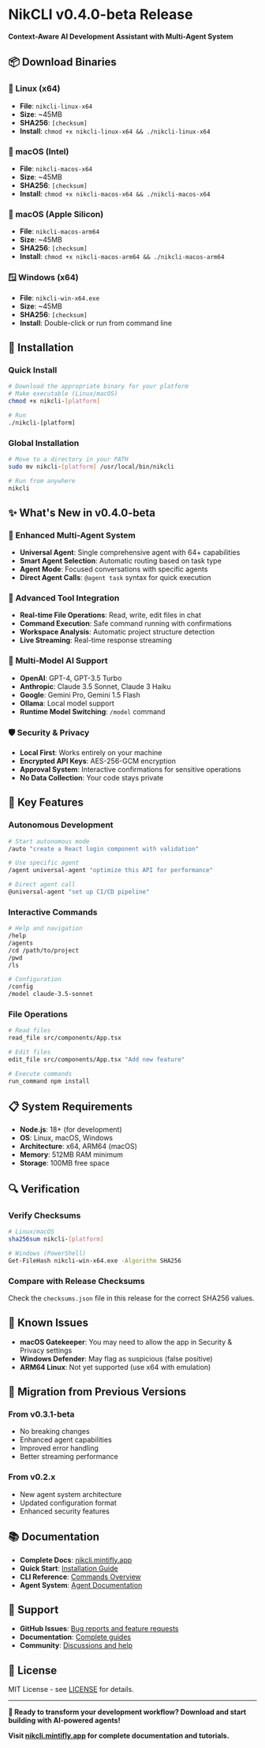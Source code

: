 # NikCLI v0.4.0-beta Release

**Context-Aware AI Development Assistant with Multi-Agent System**

## 📦 Download Binaries

### 🐧 Linux (x64)

- **File**: `nikcli-linux-x64`
- **Size**: ~45MB
- **SHA256**: `[checksum]`
- **Install**: `chmod +x nikcli-linux-x64 && ./nikcli-linux-x64`

### 🍎 macOS (Intel)

- **File**: `nikcli-macos-x64`
- **Size**: ~45MB
- **SHA256**: `[checksum]`
- **Install**: `chmod +x nikcli-macos-x64 && ./nikcli-macos-x64`

### 🍎 macOS (Apple Silicon)

- **File**: `nikcli-macos-arm64`
- **Size**: ~45MB
- **SHA256**: `[checksum]`
- **Install**: `chmod +x nikcli-macos-arm64 && ./nikcli-macos-arm64`

### 🪟 Windows (x64)

- **File**: `nikcli-win-x64.exe`
- **Size**: ~45MB
- **SHA256**: `[checksum]`
- **Install**: Double-click or run from command line

## 🔧 Installation

### Quick Install

```bash
# Download the appropriate binary for your platform
# Make executable (Linux/macOS)
chmod +x nikcli-[platform]

# Run
./nikcli-[platform]
```

### Global Installation

```bash
# Move to a directory in your PATH
sudo mv nikcli-[platform] /usr/local/bin/nikcli

# Run from anywhere
nikcli
```

## ✨ What's New in v0.4.0-beta

### 🤖 Enhanced Multi-Agent System

- **Universal Agent**: Single comprehensive agent with 64+ capabilities
- **Smart Agent Selection**: Automatic routing based on task type
- **Agent Mode**: Focused conversations with specific agents
- **Direct Agent Calls**: `@agent task` syntax for quick execution

### 🔧 Advanced Tool Integration

- **Real-time File Operations**: Read, write, edit files in chat
- **Command Execution**: Safe command running with confirmations
- **Workspace Analysis**: Automatic project structure detection
- **Live Streaming**: Real-time response streaming

### 🎯 Multi-Model AI Support

- **OpenAI**: GPT-4, GPT-3.5 Turbo
- **Anthropic**: Claude 3.5 Sonnet, Claude 3 Haiku
- **Google**: Gemini Pro, Gemini 1.5 Flash
- **Ollama**: Local model support
- **Runtime Model Switching**: `/model` command

### 🛡️ Security & Privacy

- **Local First**: Works entirely on your machine
- **Encrypted API Keys**: AES-256-GCM encryption
- **Approval System**: Interactive confirmations for sensitive operations
- **No Data Collection**: Your code stays private

## 🚀 Key Features

### Autonomous Development

```bash
# Start autonomous mode
/auto "create a React login component with validation"

# Use specific agent
/agent universal-agent "optimize this API for performance"

# Direct agent call
@universal-agent "set up CI/CD pipeline"
```

### Interactive Commands

```bash
# Help and navigation
/help
/agents
/cd /path/to/project
/pwd
/ls

# Configuration
/config
/model claude-3.5-sonnet
```

### File Operations

```bash
# Read files
read_file src/components/App.tsx

# Edit files
edit_file src/components/App.tsx "Add new feature"

# Execute commands
run_command npm install
```

## 📋 System Requirements

- **Node.js**: 18+ (for development)
- **OS**: Linux, macOS, Windows
- **Architecture**: x64, ARM64 (macOS)
- **Memory**: 512MB RAM minimum
- **Storage**: 100MB free space

## 🔍 Verification

### Verify Checksums

```bash
# Linux/macOS
sha256sum nikcli-[platform]

# Windows (PowerShell)
Get-FileHash nikcli-win-x64.exe -Algorithm SHA256
```

### Compare with Release Checksums

Check the `checksums.json` file in this release for the correct SHA256 values.

## 🐛 Known Issues

- **macOS Gatekeeper**: You may need to allow the app in Security & Privacy settings
- **Windows Defender**: May flag as suspicious (false positive)
- **ARM64 Linux**: Not yet supported (use x64 with emulation)

## 🔄 Migration from Previous Versions

### From v0.3.1-beta

- No breaking changes
- Enhanced agent capabilities
- Improved error handling
- Better streaming performance

### From v0.2.x

- New agent system architecture
- Updated configuration format
- Enhanced security features

## 📚 Documentation

- **Complete Docs**: [nikcli.mintifly.app](https://nikcli.mintlify.app)
- **Quick Start**: [Installation Guide](https://nikcli.mintlify.app/quickstart/installation)
- **CLI Reference**: [Commands Overview](https://nikcli.mintlify.app/cli-reference/commands-overview)
- **Agent System**: [Agent Documentation](https://nikcli.mintlify.app/agent-system/overview)

## 🤝 Support

- **GitHub Issues**: [Bug reports and feature requests](https://github.com/nikomatt69/nikcli-main/issues)
- **Documentation**: [Complete guides](https://nikcli.mintlify.app)
- **Community**: [Discussions and help](https://github.com/nikomatt69/nikcli-main/discussions)

## 📄 License

MIT License - see [LICENSE](LICENSE) for details.

---

**🎯 Ready to transform your development workflow? Download and start building with AI-powered agents!**

**Visit [nikcli.mintifly.app](https://nikcli.mintlify.app) for complete documentation and tutorials.**

